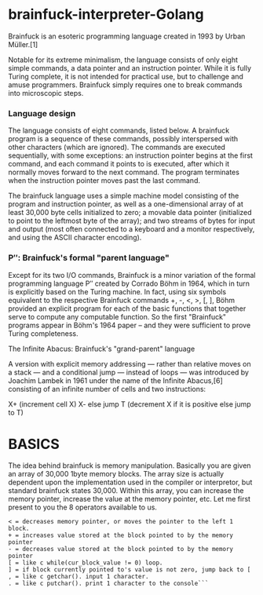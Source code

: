 # **brainfuck-interpreter-Golang**


Brainfuck is an esoteric programming language created in 1993 by Urban Müller.[1]

Notable for its extreme minimalism, the language consists of only eight simple commands, a data pointer and an instruction pointer. While it is fully Turing complete, it is not intended for practical use, but to challenge and amuse programmers. Brainfuck simply requires one to break commands into microscopic steps.

### **Language design**

The language consists of eight commands, listed below. A brainfuck program is a sequence of these commands, possibly interspersed with other characters (which are ignored). The commands are executed sequentially, with some exceptions: an instruction pointer begins at the first command, and each command it points to is executed, after which it normally moves forward to the next command. The program terminates when the instruction pointer moves past the last command.

The brainfuck language uses a simple machine model consisting of the program and instruction pointer, as well as a one-dimensional array of at least 30,000 byte cells initialized to zero; a movable data pointer (initialized to point to the leftmost byte of the array); and two streams of bytes for input and output (most often connected to a keyboard and a monitor respectively, and using the ASCII character encoding).

### P′′: Brainfuck's formal "parent language"

Except for its two I/O commands, Brainfuck is a minor variation of the formal programming language P′′ created by Corrado Böhm in 1964, which in turn is explicitly based on the Turing machine. In fact, using six symbols equivalent to the respective Brainfuck commands +, -, <, >, [, ], Böhm provided an explicit program for each of the basic functions that together serve to compute any computable function. So the first "Brainfuck" programs appear in Böhm's 1964 paper – and they were sufficient to prove Turing completeness.

The Infinite Abacus: Brainfuck's "grand-parent" language

A version with explicit memory addressing — rather than relative moves on a stack — and a conditional jump — instead of loops — was introduced by Joachim Lambek in 1961 under the name of the Infinite Abacus,[6] consisting of an infinite number of cells and two instructions:

X+ (increment cell X)
X- else jump T (decrement X if it is positive else jump to T)

# BASICS

The idea behind brainfuck is memory manipulation. Basically you are given an array of 30,000 1byte memory blocks. The array size is actually dependent upon the implementation used in the compiler or interpretor, but standard brainfuck states 30,000. Within this array, you can increase the memory pointer, increase the value at the memory pointer, etc. Let me first present to you the 8 operators available to us.

```> = increases memory pointer, or moves the pointer to the right 1 block.
< = decreases memory pointer, or moves the pointer to the left 1 block.
+ = increases value stored at the block pointed to by the memory pointer
- = decreases value stored at the block pointed to by the memory pointer
[ = like c while(cur_block_value != 0) loop.
] = if block currently pointed to's value is not zero, jump back to [
, = like c getchar(). input 1 character.
. = like c putchar(). print 1 character to the console```